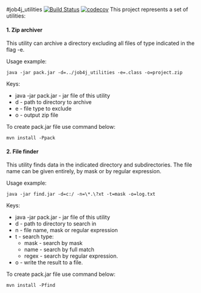 #job4j_utilities
[![Build Status](https://app.travis-ci.com/Krasobas/job4j_utilities.svg?branch=master)](https://app.travis-ci.com/Krasobas/job4j_utilities)
[![codecov](https://codecov.io/gh/Krasobas/job4j_utilities/branch/master/graph/badge.svg?token=P059V7UIHB)](https://codecov.io/gh/Krasobas/job4j_utilities)
This project represents a set of utilities:

#### 1. Zip archiver
This utility can archive a directory excluding all files of type indicated in the flag -e.

Usage example:

    java -jar pack.jar -d=../job4j_utilities -e=.class -o=project.zip

Keys:

- java -jar pack.jar - jar file of this utility
- d - path to directory to archive
- e - file type to exclude
- o - output zip file

To create pack.jar file use command below:

    mvn install -Ppack
#### 2. File finder
This utility finds data in the indicated directory and subdirectories.
The file name can be given entirely, by mask or by regular expression.

Usage example:

    java -jar find.jar -d=c:/ -n=\*.\?xt -t=mask -o=log.txt

Keys:

- java -jar pack.jar - jar file of this utility
- d - path to directory to search in
- n - file name, mask or regular expression
- t - search type:
  - mask - search by mask
  - name - search by full match
  - regex - search by regular expression.
- o - write the result to a file.

To create pack.jar file use command below:

    mvn install -Pfind

